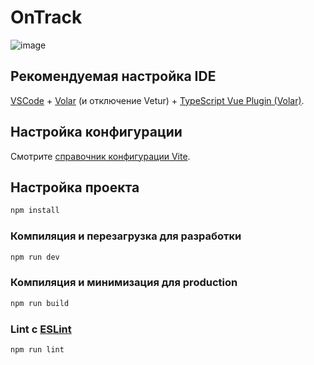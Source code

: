 # OnTrack

![image](https://github.com/BatyrbekWebDev/OnTrack/assets/43727077/0634e337-3a7e-4096-80d4-5f6084e125b5)


## Рекомендуемая настройка IDE

[VSCode](https://code.visualstudio.com/) + [Volar](https://marketplace.visualstudio.com/items?itemName=Vue.volar) (и отключение Vetur) + [TypeScript Vue Plugin (Volar)](https://marketplace.visualstudio.com/items?itemName=Vue.vscode-typescript-vue-plugin).

## Настройка конфигурации

Смотрите [справочник конфигурации Vite](https://vitejs.dev/config/).

## Настройка проекта

```sh
npm install
```

### Компиляция и перезагрузка для разработки

```sh
npm run dev
```

### Компиляция и минимизация для production

```sh
npm run build
```

### Lint с [ESLint](https://eslint.org/)

```sh
npm run lint
